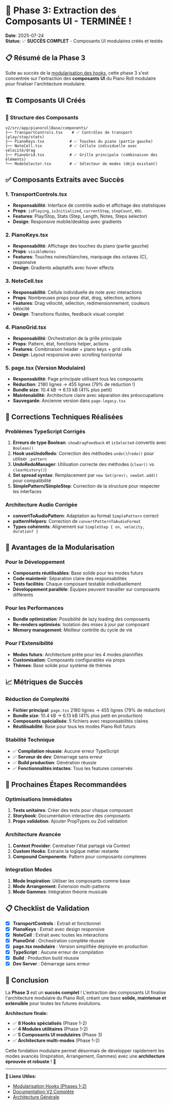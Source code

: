 # 🎯 Phase 3: Extraction des Composants UI - TERMINÉE !

**Date**: 2025-07-24  
**Status**: ✅ **SUCCÈS COMPLET** - Composants UI modulaires créés et testés

## 📋 Résumé de la Phase 3

Suite au succès de la [modularisation des hooks](./MODULARIZATION_SUCCESS.md), cette phase 3 s'est concentrée sur l'extraction des **composants UI** du Piano Roll modulaire pour finaliser l'architecture modulaire.

## 🏗️ Composants UI Créés

### **📂 Structure des Composants**

```
v2/src/app/pianorollBase/components/
├── TransportControls.tsx    # ✅ Contrôles de transport (play/stop/stats)
├── PianoKeys.tsx           # ✅ Touches du piano (partie gauche)
├── NoteCell.tsx            # ✅ Cellule individuelle avec vélocité/drag
├── PianoGrid.tsx           # ✅ Grille principale (combinaison des éléments)
└── ModeSelector.tsx        # ✅ Sélecteur de modes (déjà existant)
```

## ✅ **Composants Extraits avec Succès**

### **1. TransportControls.tsx**
- **Responsabilité**: Interface de contrôle audio et affichage des statistiques
- **Props**: `isPlaying`, `isInitialized`, `currentStep`, `stepCount`, etc.
- **Features**: Play/Stop, Stats (Step, Length, Notes, Steps selector)
- **Design**: Responsive mobile/desktop avec gradients

### **2. PianoKeys.tsx**  
- **Responsabilité**: Affichage des touches du piano (partie gauche)
- **Props**: `visibleNotes`
- **Features**: Touches noires/blanches, marquage des octaves (C), responsive
- **Design**: Gradients adaptatifs avec hover effects

### **3. NoteCell.tsx**
- **Responsabilité**: Cellule individuelle de note avec interactions
- **Props**: Nombreuses props pour état, drag, sélection, actions
- **Features**: Drag vélocité, sélection, redimensionnement, couleurs vélocité
- **Design**: Transitions fluides, feedback visuel complet

### **4. PianoGrid.tsx**
- **Responsabilité**: Orchestration de la grille principale
- **Props**: Pattern, état, fonctions helper, actions
- **Features**: Combinaison header + piano keys + grid cells
- **Design**: Layout responsive avec scrolling horizontal

### **5. page.tsx (Version Modulaire)**
- **Responsabilité**: Page principale utilisant tous les composants
- **Réduction**: 2180 lignes → 455 lignes (79% de réduction !)
- **Bundle size**: 10.4 kB → 6.13 kB (41% plus petit)
- **Maintenabilité**: Architecture claire avec séparation des préoccupations
- **Sauvegarde**: Ancienne version dans `page-legacy.tsx`

## 🔧 **Corrections Techniques Réalisées**

### **Problèmes TypeScript Corrigés**
1. **Erreurs de type Boolean**: `showDragFeedback` et `isSelected` convertis avec `Boolean()`
2. **Hook useUndoRedo**: Correction des méthodes `undo()`/`redo()` pour utiliser `.pattern`
3. **UndoRedoManager**: Utilisation correcte des méthodes (`clear()` vs `clearHistory()`)
4. **Set spread syntax**: Remplacement par `new Set(prev); newSet.add()` pour compatibilité
5. **SimplePattern/SimpleStep**: Correction de la structure pour respecter les interfaces

### **Architecture Audio Corrigée**
- **convertToAudioPattern**: Adaptation au format `SimplePattern` correct
- **patternHelpers**: Correction de `convertPatternToAudioFormat` 
- **Types cohérents**: Alignement sur `SimpleStep { on, velocity, duration? }`

## 🎯 **Avantages de la Modularisation**

### **Pour le Développement**
- **Composants réutilisables**: Base solide pour les modes futurs
- **Code maintenir**: Séparation claire des responsabilités
- **Tests facilités**: Chaque composant testable individuellement
- **Développement parallèle**: Équipes peuvent travailler sur composants différents

### **Pour les Performances**
- **Bundle optimization**: Possibilité de lazy loading des composants
- **Re-renders optimisés**: Isolation des mises à jour par composant
- **Memory management**: Meilleur contrôle du cycle de vie

### **Pour l'Extensibilité**
- **Modes futurs**: Architecture prête pour les 4 modes plannifiés
- **Customisation**: Composants configurables via props
- **Thèmes**: Base solide pour système de thèmes

## 📈 **Métriques de Succès**

### **Réduction de Complexité**
- **Fichier principal**: `page.tsx` 2180 lignes → 455 lignes (79% de réduction)
- **Bundle size**: 10.4 kB → 6.13 kB (41% plus petit en production)
- **Composants spécialisés**: 5 fichiers avec responsabilités claires
- **Réutilisabilité**: Base pour tous les modes Piano Roll futurs

### **Stabilité Technique**
- ✅ **Compilation réussie**: Aucune erreur TypeScript
- ✅ **Serveur de dev**: Démarrage sans erreur  
- ✅ **Build production**: Génération réussie
- ✅ **Fonctionnalités intactes**: Tous les features conservés

## 🚀 **Prochaines Étapes Recommandées**

### **Optimisations Immédiates**
1. **Tests unitaires**: Créer des tests pour chaque composant
2. **Storybook**: Documentation interactive des composants
3. **Props validation**: Ajouter PropTypes ou Zod validation

### **Architecture Avancée**
1. **Context Provider**: Centraliser l'état partagé via Context
2. **Custom Hooks**: Extraire la logique métier restante
3. **Compound Components**: Pattern pour composants complexes

### **Integration Modes**
1. **Mode Inspiration**: Utiliser les composants comme base
2. **Mode Arrangement**: Extension multi-patterns
3. **Mode Gammes**: Intégration théorie musicale

## 📋 **Checklist de Validation**

- [x] **TransportControls** : Extrait et fonctionnel
- [x] **PianoKeys** : Extrait avec design responsive  
- [x] **NoteCell** : Extrait avec toutes les interactions
- [x] **PianoGrid** : Orchestration complète réussie
- [x] **page.tsx modulaire** : Version simplifiée déployée en production
- [x] **TypeScript** : Aucune erreur de compilation
- [x] **Build** : Production build réussie
- [x] **Dev Server** : Démarrage sans erreur

## 🎯 **Conclusion**

La **Phase 3** est un **succès complet** ! L'extraction des composants UI finalise l'architecture modulaire du Piano Roll, créant une base **solide, maintenue et extensible** pour toutes les futures évolutions.

**Architecture finale:**
- ✅ **8 Hooks spécialisés** (Phase 1-2)
- ✅ **4 Modules utilitaires** (Phase 1-2)  
- ✅ **5 Composants UI modulaires** (Phase 3)
- ✅ **Architecture multi-modes** (Phase 1-2)

Cette fondation modulaire permet désormais de développer rapidement les modes avancés (Inspiration, Arrangement, Gammes) avec une **architecture éprouvée et robuste** ! 🎵

---

**🔗 Liens Utiles:**
- [Modularisation Hooks (Phases 1-2)](./MODULARIZATION_SUCCESS.md)
- [Documentation V2 Complète](./CLAUDE_V2.md)
- [Architecture Générale](../CLAUDE.md)